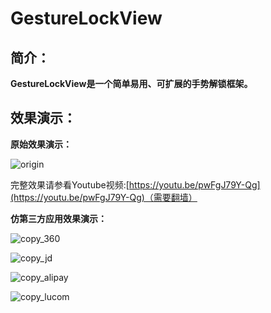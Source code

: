 # GestureLockView

## 简介：
**GestureLockView是一个简单易用、可扩展的手势解锁框架。**

## 效果演示：

**原始效果演示：**

![origin](https://github.com/sinawangnan7/GestureLockView/blob/master/gif/origin.gif)

完整效果请参看Youtube视频:[https://youtu.be/pwFgJ79Y-Qg](https://youtu.be/pwFgJ79Y-Qg)（需要翻墙）

**仿第三方应用效果演示：**

![copy_360](https://github.com/sinawangnan7/GestureLockView/blob/master/gif/copy_360.gif)

![copy_jd](https://github.com/sinawangnan7/GestureLockView/blob/master/gif/copy_jd.gif)

![copy_alipay](https://github.com/sinawangnan7/GestureLockView/blob/master/gif/copy_alipay.gif)

![copy_lucom](https://github.com/sinawangnan7/GestureLockView/blob/master/gif/copy_lucom.gif)
